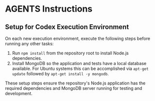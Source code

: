# AGENTS Instructions

## Setup for Codex Execution Environment

On each new execution environment, execute the following steps before running any other tasks:

1. Run `npm install` from the repository root to install Node.js dependencies.
2. Install MongoDB so the application and tests have a local database available. For Ubuntu systems this can be accomplished via `apt-get update` followed by `apt-get install -y mongodb`.

These setup steps ensure the repository's Node.js application has the required dependencies and MongoDB server running for testing and development.
